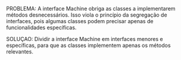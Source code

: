 PROBLEMA:
A interface Machine obriga as classes a implementarem métodos desnecessários. Isso viola o princípio da segregação de interfaces, pois algumas classes podem precisar apenas de funcionalidades específicas.

SOLUÇAO:
Dividir a interface Machine em interfaces menores e específicas, para que as classes implementem apenas os métodos relevantes.
